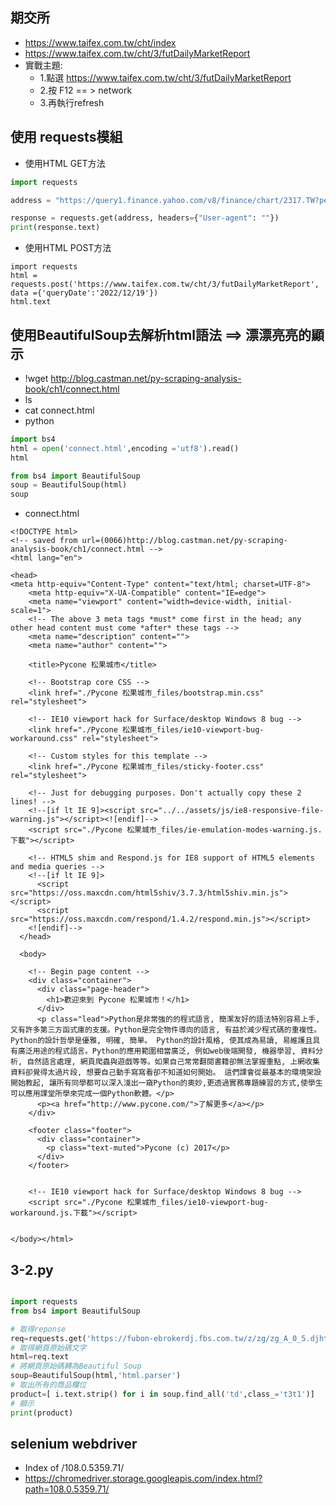 ## 期交所  
- https://www.taifex.com.tw/cht/index
- https://www.taifex.com.tw/cht/3/futDailyMarketReport
- 實戰主題:
  - 1.點選 https://www.taifex.com.tw/cht/3/futDailyMarketReport
  - 2.按 F12  == > network
  - 3.再執行refresh

## 使用 requests模組
- 使用HTML GET方法
```python
import requests

address = "https://query1.finance.yahoo.com/v8/finance/chart/2317.TW?period1=0&period2=1599926400&interval=1d&events=history&=hP2rOschxO0"

response = requests.get(address, headers={"User-agent": ""})
print(response.text)
```
- 使用HTML POST方法
```
import requests
html = requests.post('https://www.taifex.com.tw/cht/3/futDailyMarketReport', data ={'queryDate':'2022/12/19'})
html.text
```

## 使用BeautifulSoup去解析html語法 ==> 漂漂亮亮的顯示
- !wget http://blog.castman.net/py-scraping-analysis-book/ch1/connect.html
- ls
- cat connect.html
- python
```python
import bs4
html = open('connect.html',encoding ='utf8').read()
html
```

```python
from bs4 import BeautifulSoup
soup = BeautifulSoup(html)
soup
```
- connect.html 
```
<!DOCTYPE html>
<!-- saved from url=(0066)http://blog.castman.net/py-scraping-analysis-book/ch1/connect.html -->
<html lang="en">

<head>
<meta http-equiv="Content-Type" content="text/html; charset=UTF-8">    
    <meta http-equiv="X-UA-Compatible" content="IE=edge">
    <meta name="viewport" content="width=device-width, initial-scale=1">
    <!-- The above 3 meta tags *must* come first in the head; any other head content must come *after* these tags -->
    <meta name="description" content="">
    <meta name="author" content="">
    
    <title>Pycone 松果城市</title>

    <!-- Bootstrap core CSS -->
    <link href="./Pycone 松果城市_files/bootstrap.min.css" rel="stylesheet">

    <!-- IE10 viewport hack for Surface/desktop Windows 8 bug -->
    <link href="./Pycone 松果城市_files/ie10-viewport-bug-workaround.css" rel="stylesheet">

    <!-- Custom styles for this template -->
    <link href="./Pycone 松果城市_files/sticky-footer.css" rel="stylesheet">

    <!-- Just for debugging purposes. Don't actually copy these 2 lines! -->
    <!--[if lt IE 9]><script src="../../assets/js/ie8-responsive-file-warning.js"></script><![endif]-->
    <script src="./Pycone 松果城市_files/ie-emulation-modes-warning.js.下載"></script>

    <!-- HTML5 shim and Respond.js for IE8 support of HTML5 elements and media queries -->
    <!--[if lt IE 9]>
      <script src="https://oss.maxcdn.com/html5shiv/3.7.3/html5shiv.min.js"></script>
      <script src="https://oss.maxcdn.com/respond/1.4.2/respond.min.js"></script>
    <![endif]-->
  </head>

  <body>

    <!-- Begin page content -->
    <div class="container">
      <div class="page-header">
        <h1>歡迎來到 Pycone 松果城市！</h1>
      </div>
      <p class="lead">Python是非常強的的程式語言, 簡潔友好的語法特別容易上手, 又有許多第三方函式庫的支援。Python是完全物件導向的語言, 有益於減少程式碼的重複性。Python的設計哲學是優雅, 明確, 簡單。 Python的設計風格, 使其成為易讀, 易維護且具有廣泛用途的程式語言。Python的應用範圍相當廣泛, 例如web後端開發, 機器學習, 資料分析, 自然語言處理, 網頁爬蟲與遊戲等等。如果自己常常翻閱書籍卻無法掌握重點, 上網收集資料卻覺得太過片段, 想要自己動手寫寫看卻不知道如何開始。 這們課會從最基本的環境架設開始教起, 讓所有同學都可以深入淺出一窺Python的奧妙,更透過實務專題練習的方式,使學生可以應用課堂所學來完成一個Python軟體。</p>
      <p><a href="http://www.pycone.com/">了解更多</a></p>
    </div>

    <footer class="footer">
      <div class="container">
        <p class="text-muted">Pycone (c) 2017</p>
      </div>
    </footer>


    <!-- IE10 viewport hack for Surface/desktop Windows 8 bug -->
    <script src="./Pycone 松果城市_files/ie10-viewport-bug-workaround.js.下載"></script>
  

</body></html>
```

## 3-2.py
```python

import requests
from bs4 import BeautifulSoup

# 取得reponse
req=requests.get('https://fubon-ebrokerdj.fbs.com.tw/z/zg/zg_A_0_5.djhtm')
# 取得網頁原始碼文字
html=req.text
# 將網頁原始碼轉為Beautiful Soup
soup=BeautifulSoup(html,'html.parser')
# 取出所有的商品欄位
product=[ i.text.strip() for i in soup.find_all('td',class_='t3t1')]
# 顯示
print(product)
```

## selenium webdriver
- Index of /108.0.5359.71/
- https://chromedriver.storage.googleapis.com/index.html?path=108.0.5359.71/
